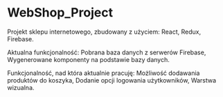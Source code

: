 # WebShop_Project

Projekt sklepu internetowego, zbudowany z użyciem: 
React,
Redux,
Firebase.

Aktualna funkcjonalność:
Pobrana baza danych z serwerów Firebase,
Wygenerowane komponenty na podstawie bazy danych.

Funkcjonalność, nad która aktualnie pracuję:
Możliwość dodawania produktów do koszyka,
Dodanie opcji logowania użytkowników,
Warstwa wizualna.
